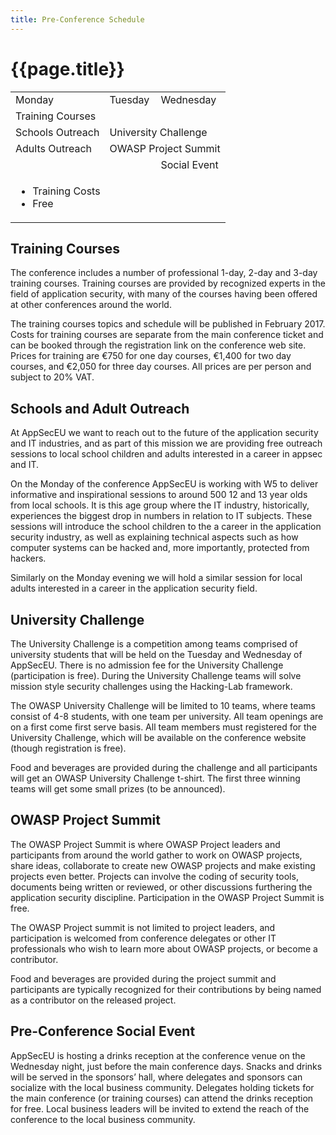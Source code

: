 ```yaml
---
title: Pre-Conference Schedule
---
```


# {{page.title}}
<table class="arrowed" style="max-width: 66em">
<tr><td>Monday</td><td>Tuesday</td><td>Wednesday</td></tr>
<tr><td colspan="3" class="blue">Training Courses</td></tr>
<tr><td class="green">Schools Outreach</td><td colspan="2" class="green">University Challenge</td></tr>
<tr><td class="green">Adults Outreach</td><td colspan="2" class="green">OWASP Project Summit</td></tr>
<tr><td colspan="2" class="white"></td><td class="green">Social Event</td></tr>
<tr><td colspan="3" class="white"><ul class="legend">
  <li class="blue">Training Costs</li>
  <li class="green">Free</li>
</ul></td></tr>
</table>


## Training Courses

The conference includes a number of professional 1-day, 2-day and 3-day training courses. Training courses are provided by recognized experts in the field of application security, with many of the courses having been offered at other conferences around the world. 

The training courses topics and schedule will be published in February 2017. Costs for training courses are separate from the main conference ticket and can be booked through the registration link on the conference web site. Prices for training are €750 for one day courses, €1,400 for two day courses, and €2,050 for three day courses. All prices are per person and subject to 20% VAT.

## Schools and Adult Outreach

At AppSecEU we want to reach out to the future of the application security and IT industries, and as part of this mission we are providing free outreach sessions to local school children and adults interested in a career in appsec and IT. 

On the Monday of the conference AppSecEU is working with W5 to deliver informative and inspirational sessions to around 500 12 and 13 year olds from local schools. It is this age group where the IT industry, historically, experiences the biggest drop in numbers in relation to IT subjects. These sessions will introduce the school children to the a career in the application security industry, as well as explaining technical aspects such as how computer systems can be hacked and, more importantly, protected from hackers.

Similarly on the Monday evening we will hold a similar session for local adults interested in a career in the application security field.


## University Challenge

The University Challenge is a competition among teams comprised of university students that will be held on the Tuesday and Wednesday of AppSecEU. There is no admission fee for the University Challenge (participation is free). During the University Challenge teams will solve mission style security challenges using the Hacking-Lab framework.

The OWASP University Challenge will be limited to 10 teams, where teams consist of 4-8 students, with one team per university. All team openings are on a first come first serve basis. All team members must registered for the University Challenge, which will be available on the conference website (though registration is free).

Food and beverages are provided during the challenge and all participants will get an OWASP University Challenge t-shirt. The first three winning teams will get some small prizes (to be announced).


## OWASP Project Summit

The OWASP Project Summit is where OWASP Project leaders and participants from around the world gather to work on OWASP projects, share ideas, collaborate to create new OWASP projects and make existing projects even better. Projects can involve the coding of security tools, documents being written or reviewed, or other discussions furthering the application security discipline. Participation in the OWASP Project Summit is free.

The OWASP Project summit is not limited to project leaders, and participation is welcomed from conference delegates or other IT professionals who wish to learn more about OWASP projects, or become a contributor.

Food and beverages are provided during the project summit and participants are typically recognized for their contributions by being named as a contributor on the released project.


## Pre-Conference Social Event

AppSecEU is hosting a drinks reception at the conference venue on the Wednesday night, just before the main conference days. Snacks and drinks will be served in the sponsors’ hall, where delegates and sponsors can socialize with the local business community. Delegates holding tickets for the main conference (or training courses) can attend the drinks reception for free. Local business leaders will be invited to extend the reach of the conference to the local business community.